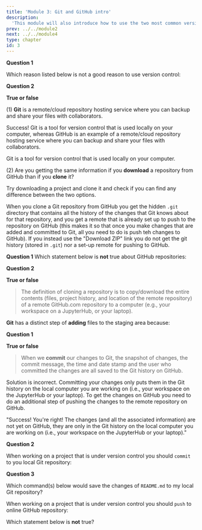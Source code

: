 ```yaml
---
title: 'Module 3: Git and GitHub intro'
description:
  'This module will also introduce how to use the two most common version control tools: Git for local version control, and GitHub for remote version control.' 
prev: ../../module2 
next: ../../module4
type: chapter
id: 3
---
```


<exercise id="1" title="What is version control, and why should I use it?" type="slides,video">

<slides source="module3/module3_01" shot="0" start="0:002" end="3:40">
</slides>

</exercise>

<exercise id='2' title="Test Your Knowledge">

**Question 1**

Which reason listed below is not a good reason to use version control:

<choice id='1'>
<opt text='Version control tools provide transparency on how a project evolved by tracking the history of documents, and who made what changes to those documents.''>
</opt>
<opt text='Version control tools usually include a remote/cloud repository hosting service that can act as a backup of your local files (i.e., the files on your computer).'>
</opt>
<opt text='In practice, most data science projects involve collaboration on documents that contain code (e.g., Jupyter notebooks), and version control tools facilitate collaboration on such documents.'>
</opt>
<opt text='Version control tools check the accuracy of your code.' correct='true'>
</opt>
</choice>

**Question 2**

**True or false**

(1) **Git** is a remote/cloud repository hosting service where you can backup and share your files with collaborators.

<choice id='2'>
<opt text='true'>

Success! Git is a tool for version control that is used locally on your computer, whereas GitHub is an example of a remote/cloud repository hosting service where you can backup and share your files with collaborators.

</opt>
<opt text='false' correct='true'>

Git is a tool for version control that is used locally on your computer.

</opt>
</choice>

(2) Are you getting the same information if you **download** a repository from GitHub than if you **clone** it?

<choice id='3'>
<opt text='true'>

Try downloading a project and clone it and check if you can find any difference between the two options.

</opt>
<opt text='false' correct='true'>

When you clone a Git repository from GitHub you get the hidden `.git` directory that contains all the history of the changes that Git knows about for that repository, and you get a remote that is already set up to push to the repository on GitHub (this makes it so that once you make changes that are added and committed to Git, all you need to do is push teh changes to GitHub). If you instead use the "Download ZIP" link you do not get the git history (stored in `.git`) nor a set-up remote for pushing to GitHub.


</opt>
</choice>
</exercise>

<exercise id='3' title="Version control repositories"  type='slides, video'>
<slides source='module3/module3_02' shot='0' start='3:42' end='4:35'> </slides>
</exercise>

<exercise id='4' title='Test your knowledge'>

**Question 1**
Which statement below is **not** true about GitHub repositories: 

<choice id='1'>
<opt text='Immediately after a repository is created on GitHub.com using the website, the repository exists only on GitHub.com and does not exist on your computer (i.e., you need to do something to get a copy of it on your computer).' >
</opt>
<opt text='Only the creator of GitHub repository, and people the creator specify, can edit the files in the repository. This is true even when the repository is public.'>
</opt>
<opt text='If the repository is public, anyone on the web can view it.' >
</opt>
<opt text=' If the repository is public, anyone on the web can edit it.' correct='true' >
</opt>
<opt text='A GitHub repository is like a folder on Dropbox or Google Drive, but it is different in that it has special properties for version control.' >
</opt>
</choice>

**Question 2**

**True or false**

> The definition of cloning a repository is to copy/download the entire contents (files, project history, and location of the remote repository) of a remote GitHub.com repository to a computer (e.g., your workspace on a JupyterHub, or your laptop).

<choice id='2'>
<opt text='true' correct='true'>
</opt>
<opt text='false'>
</opt>
</choice>

</exercise>

<exercise id='5' title="The staging area"  type='slides, video'>
<slides source='module3/module3_03' shot='0' start='3:42' end='4:35'> </slides>
</exercise>

<exercise id='6' title='Test Your Knowledge'>

**Git** has a distinct step of **adding** files to the staging area because:

<choice>
<opt text='Not all changes we make (i.e., files we create or edit) are ones that we want to push to our remote GitHub repository.'>
</opt>
<opt text='It allows us to edit multiple files at once, but associate particular commit messages with particular files (so that the commit messages can more specifically reflect the changes that were made).'>
</opt>
<opt text='This is technically required of all version control software.'>
</opt>
<opt text='A and C'>
</opt>
<opt text='A and B' correct='true'>
</opt>
</choice>

</exercise>

<exercise id='7' title='Committing changes to a local repository' type='slides, video'>
<slides source='module3/module3_04' shot='0' start='3:42' end='4:35'> </slides>
</exercise>

<exercise id='8' title='Test Your Knowledge'>

**Question 1**

**True or false**

> When we **commit** our changes to Git, the snapshot of changes, the commit message, the time and date stamp and the user who committed the changes are all saved to the Git history on GitHub.

<choice id='1'>
<opt text='true'>

Solution is incorrect. Committing your changes only puts them in the Git history on the local computer you are working on (i.e., your workspace on the JupyterHub or your laptop). To get the changes on GitHub you need to do an additional step of pushing the changes to the remote repository on GitHub.

</opt>
<opt text='false' correct='true'>

"Success! You're right! The changes (and all the associated information) are not yet on GitHub, they are only in the Git history on the local computer you are working on (i.e., your workspace on the JupyterHub or your laptop)."

</opt>
</choice>

**Question 2**

When working on a project that is under version control you should `commit` to you local Git repository:

<choice id='2'>
<opt text='After every new unit/addition/fix you add to the project' correct='true'>
</opt>
<opt text='2-3 times'>
</opt>
<opt text='only once, shortly before the deadline'>
</opt>
<opt text='obsessively, like every 5 minutes'>
</opt>
</choice>

**Question 3**

Which command(s) below would save the changes of `README.md` to my local Git repository? 

<choice id='3'>
<opt text='`git init README.md` /n `git commit -m "Add authors and copyright"`' >
</opt>
<opt text='`git commit -m "Add authors and copyright"`'>
</opt>
<opt text='`git add README.md` /n `git commit -m "Add authors and copyright"`'  correct='true'>
</opt>
<opt text='`git commit -m README.md "Add authors and copyright"`'>
</opt>
</choice>
</exercise>

<exercise id='9' title='PUSHing changes from a remote repository'  type='slides, video'>
<slides source='module3/module3_05' shot='0' start='3:42' end='4:35'> </slides>
</exercise>

<exercise id='10' title='Test Your Knowledge'>

When working on a project that is under version control you should `push` to online GitHub repository:

<choice>
<opt text='obsessively, like every 5 minutes' >
</opt>
<opt text='at least at the end of every session you work on the project' correct='true'>
</opt>
<opt text='2-3 times'>
</opt>
<opt text='only once, shortly before the deadline'>
</opt>
</choice>
</exercise>

<exercise id='11' title='PULLing changes from a remote repository'  type='slides, video'>
<slides source='module3/module3_06' shot='0' start='3:42' end='4:35'> </slides>
</exercise>

<exercise id='12' title='Test Your Knowledge'>

Which statement below is **not** true?

<choice>
<opt text='Cloning and pulling a GitHub repository are the exact same thing.' correct='true'>
</opt>
<opt text='Pushing with Git is the act of sending changes that were committed to Git to a remote repository, for example, on GitHub.com.'>
</opt>
<opt text='Pulling with Git is the act of collecting changes that exists in a remote repository, for example, on GitHub.com, that do not yet exist on the local computer you are working on (i.e., your workspace on the JupyterHub or your laptop).'>
</opt>
<opt text='You should push your work to GitHub anytime you want to share your work with others, or when you are done a work session and want to back up your work.'>
</opt>
</choice>
</exercise>

